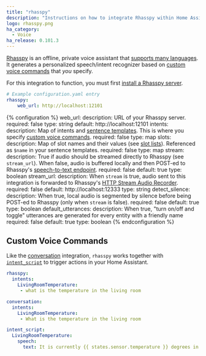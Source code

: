```yaml
---
title: "rhasspy"
description: "Instructions on how to integrate Rhasspy within Home Assistant."
logo: rhasspy.png
ha_category:
  - Voice
ha_release: 0.101.3
---
```


[Rhasspy](https://rhasspy.readthedocs.io) is an offline, private voice assistant that [supports many languages](https://rhasspy.readthedocs.io/en/latest/#supported-languages). It generates a personalized speech/intent recognizer based on [custom voice commands](#custom-voice-commands) that *you* specify.

For this integration to function, you must first [install a Rhasspy server](https://rhasspy.readthedocs.io/en/latest/installation/).

```yaml
# Example configuration.yaml entry
rhasspy:
    web_url: http://localhost:12101
```

{% configuration %}
web_url:
  description: URL of your Rhasspy server.
  required: false
  type: string
  default: http://localhost:12101
intents:
  description: Map of intents and [sentence templates](https://rhasspy.readthedocs.io/en/latest/training/#sentencesini). This is where you specify [custom voice commands](#custom-voice-commands).
  required: false
  type: map
slots:
  description: Map of slot names and their values (see [slot lists](https://rhasspy.readthedocs.io/en/latest/training/#slots-lists)). Referenced as `$name` in your sentence templates.
  required: false
  type: map
stream:
  description: True if audio should be streamed directly to Rhasspy (see `stream_url`). When false, audio is buffered locally and then POST-ed to Rhasspy's [speech-to-text endpoint](https://rhasspy.readthedocs.io/en/latest/usage/#http-api).
  required: false
  default: true
  type: boolean
stream_url:
  description: When `stream` is true, audio sent to this integration is forwarded to Rhasspy's [HTTP Stream Audio Recorder](https://rhasspy.readthedocs.io/en/latest/audio-input/#http-stream).
  required: false
  default: http://localhost:12333
  type: string
detect_silence:
  description: When true, local audio is segmented by silence before being POST-ed to Rhasspy (only when `stream` is false).
  required: false
  default: true
  type: boolean
default_utterances:
  description: When true, "turn on/off and toggle" utterances are generated for every entity with a friendly name
  required: false
  default: true
  type: boolean
{% endconfiguration %}

## Custom Voice Commands

Like the [conversation](/integrations/conversation/) integration, `rhasspy` works together with [`intent_script`](/integrations/intent_script) to trigger actions in your Home Assistant.

```yaml
rhasspy:
  intents:
    LivingRoomTemperature:
     - what is the temperature in the living room

conversation:
  intents:
    LivingRoomTemperature:
     - What is the temperature in the living room

intent_script:
  LivingRoomTemperature:
    speech:
      text: It is currently {{ states.sensor.temperature }} degrees in the living room.
```

